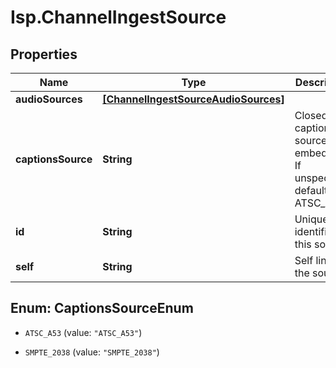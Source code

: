# Isp.ChannelIngestSource

## Properties

Name | Type | Description | Notes
------------ | ------------- | ------------- | -------------
**audioSources** | [**[ChannelIngestSourceAudioSources]**](ChannelIngestSourceAudioSources.md) |  | [optional] 
**captionsSource** | **String** | Closed captions source embedding. If unspecified, defaults to ATSC_A53. | [optional] 
**id** | **String** | Unique identifier for this source. | [optional] 
**self** | **String** | Self link for the source. | [optional] [readonly] 



## Enum: CaptionsSourceEnum


* `ATSC_A53` (value: `"ATSC_A53"`)

* `SMPTE_2038` (value: `"SMPTE_2038"`)





